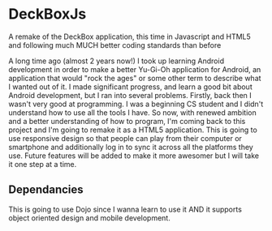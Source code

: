 DeckBoxJs
=========

A remake of the DeckBox application, this time in Javascript and HTML5 and following much MUCH better coding standards than before

A long time ago (almost 2 years now!) I took up learning Android development in order to make a better Yu-Gi-Oh application for Android, an application that would "rock the ages" or some other term to describe what I wanted out of it. I made significant progress, and learn a good bit about Android development, but I ran into several problems. Firstly, back then I wasn't very good at programming. I was a beginning CS student and I didn't understand how to use all the tools I have. So now, with renewed ambition and a better understanding of how to program, I'm coming back to this project and I'm going to remake it as a HTML5 application. This is going to use responsive design so that people can play from their computer or smartphone and additionally log in to sync it across all the platforms they use. Future features will be added to make it more awesomer but I will take it one step at a time.

Dependancies
---

This is going to use Dojo since I wanna learn to use it AND it supports object oriented design and mobile development.
